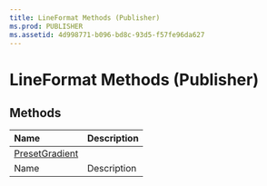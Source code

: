 ```yaml
---
title: LineFormat Methods (Publisher)
ms.prod: PUBLISHER
ms.assetid: 4d998771-b096-bd8c-93d5-f57fe96da627
---
```



# LineFormat Methods (Publisher)

## Methods



|**Name**|**Description**|
|:-----|:-----|
| [PresetGradient](lineformat-presetgradient-method-publisher.md)||
|Name|Description|

